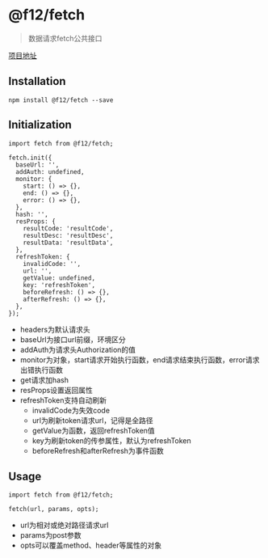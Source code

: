 # @f12/fetch
> 数据请求fetch公共接口

[项目地址](http://git.ops.com/fe-group/f12-fetch)

## Installation

  ```
  npm install @f12/fetch --save
  ```
  
## Initialization
```
import fetch from @f12/fetch;

fetch.init({
  baseUrl: '',
  addAuth: undefined,
  monitor: {
    start: () => {},
    end: () => {},
    error: () => {},
  },
  hash: '',
  resProps: {
    resultCode: 'resultCode',
    resultDesc: 'resultDesc',
    resultData: 'resultData',
  },
  refreshToken: {
    invalidCode: '',
    url: '',
    getValue: undefined,
    key: 'refreshToken',
    beforeRefresh: () => {},
    afterRefresh: () => {},
  },
});
```
- headers为默认请求头
- baseUrl为接口url前缀，环境区分
- addAuth为请求头Authorization的值
- monitor为对象，start请求开始执行函数，end请求结束执行函数，error请求出错执行函数
- get请求加hash
- resProps设置返回属性
- refreshToken支持自动刷新
  - invalidCode为失效code
  - url为刷新token请求url，记得是全路径
  - getValue为函数，返回refreshToken值
  - key为刷新token的传参属性，默认为refreshToken
  - beforeRefresh和afterRefresh为事件函数
  
## Usage
```
import fetch from @f12/fetch;

fetch(url, params, opts);
```
- url为相对或绝对路径请求url
- params为post参数
- opts可以覆盖method、header等属性的对象
